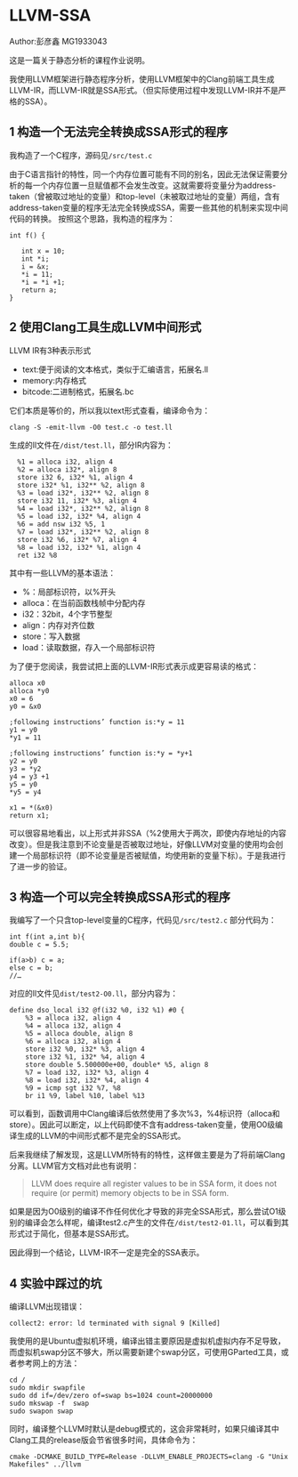 LLVM-SSA
========================

  Author:彭彦鑫 MG1933043

  这是一篇关于静态分析的课程作业说明。

  我使用LLVM框架进行静态程序分析，使用LLVM框架中的Clang前端工具生成LLVM-IR，而LLVM-IR就是SSA形式。（但实际使用过程中发现LLVM-IR并不是严格的SSA）。

1 构造一个无法完全转换成SSA形式的程序
------------------------------
  我构造了一个C程序，源码见`/src/test.c`
  
  由于C语言指针的特性，同一个内存位置可能有不同的别名，因此无法保证需要分析的每一个内存位置一旦赋值都不会发生改变。这就需要将变量分为address-taken（曾被取过地址的变量）和top-level（未被取过地址的变量）两组，含有address-taken变量的程序无法完全转换成SSA，需要一些其他的机制来实现中间代码的转换。
按照这个思路，我构造的程序为：

    int f() {
    
       int x = 10;
       int *i;
       i = &x;
       *i = 11;
       *i = *i +1;
       return a;
    }

2 使用Clang工具生成LLVM中间形式
--------------
LLVM IR有3种表示形式

* text:便于阅读的文本格式，类似于汇编语言，拓展名.ll
* memory:内存格式
* bitcode:二进制格式，拓展名.bc

它们本质是等价的，所以我以text形式查看，编译命令为：

`clang -S -emit-llvm -O0 test.c -o test.ll`

生成的ll文件在`/dist/test.ll`，部分IR内容为：

      %1 = alloca i32, align 4
      %2 = alloca i32*, align 8
      store i32 6, i32* %1, align 4
      store i32* %1, i32** %2, align 8
      %3 = load i32*, i32** %2, align 8
      store i32 11, i32* %3, align 4
      %4 = load i32*, i32** %2, align 8
      %5 = load i32, i32* %4, align 4
      %6 = add nsw i32 %5, 1
      %7 = load i32*, i32** %2, align 8
      store i32 %6, i32* %7, align 4
      %8 = load i32, i32* %1, align 4
      ret i32 %8

其中有一些LLVM的基本语法：
* %：局部标识符，以%开头
* alloca：在当前函数栈帧中分配内存
* i32：32bit，4个字节整型
* align：内存对齐位数
* store：写入数据
* load：读取数据，存入一个局部标识符

为了便于您阅读，我尝试把上面的LLVM-IR形式表示成更容易读的格式：

    alloca x0
    alloca *y0
    x0 = 6
    y0 = &x0

    ;following instructions’ function is:*y = 11
    y1 = y0    
    *y1 = 11

    ;following instructions’ function is:*y = *y+1
    y2 = y0
    y3 = *y2
    y4 = y3 +1
    y5 = y0
    *y5 = y4

    x1 = *(&x0)
    return x1;

可以很容易地看出，以上形式并非SSA（%2使用大于两次，即使内存地址的内容改变）。但是我注意到不论变量是否被取过地址，好像LLVM对变量的使用均会创建一个局部标识符（即不论变量是否被赋值，均使用新的变量下标）。于是我进行了进一步的验证。


3 构造一个可以完全转换成SSA形式的程序
--------------------
我编写了一个只含top-level变量的C程序，代码见`/src/test2.c`
部分代码为：

    int f(int a,int b){
    double c = 5.5;

    if(a>b) c = a;
    else c = b;
    //…

对应的ll文件见`dist/test2-O0.ll`，部分内容为：


    define dso_local i32 @f(i32 %0, i32 %1) #0 {
        %3 = alloca i32, align 4
        %4 = alloca i32, align 4
        %5 = alloca double, align 8
        %6 = alloca i32, align 4
        store i32 %0, i32* %3, align 4
        store i32 %1, i32* %4, align 4
        store double 5.500000e+00, double* %5, align 8
        %7 = load i32, i32* %3, align 4
        %8 = load i32, i32* %4, align 4
        %9 = icmp sgt i32 %7, %8
        br i1 %9, label %10, label %13


可以看到，函数调用中Clang编译后依然使用了多次%3，%4标识符（alloca和store）。因此可以断定，以上代码即使不含有address-taken变量，使用O0级编译生成的LLVM的中间形式都不是完全的SSA形式。

后来我继续了解发现，这是LLVM所特有的特性，这样做主要是为了将前端Clang分离。LLVM官方文档对此也有说明：

> LLVM does require all register values to be in SSA form, it does not require (or permit) memory objects to be in SSA form.

如果是因为O0级别的编译不作任何优化才导致的非完全SSA形式，那么尝试O1级别的编译会怎么样呢，编译test2.c产生的文件在`/dist/test2-01.ll`，可以看到其形式过于简化，但基本是SSA形式。

因此得到一个结论，LLVM-IR不一定是完全的SSA表示。


4 实验中踩过的坑
------------
编译LLVM出现错误：

`collect2: error: ld terminated with signal 9 [Killed]`

我使用的是Ubuntu虚拟机环境，编译出错主要原因是虚拟机虚拟内存不足导致，而虚拟机swap分区不够大，所以需要新建个swap分区，可使用GParted工具，或者参考网上的方法：

    cd /
    sudo mkdir swapfile
    sudo dd if=/dev/zero of=swap bs=1024 count=20000000
    sudo mkswap -f  swap
    sudo swapon swap
    
同时，编译整个LLVM时默认是debug模式的，这会非常耗时，如果只编译其中Clang工具的release版会节省很多时间，具体命令为：

`cmake -DCMAKE_BUILD_TYPE=Release -DLLVM_ENABLE_PROJECTS=clang -G "Unix Makefiles" ../llvm`
